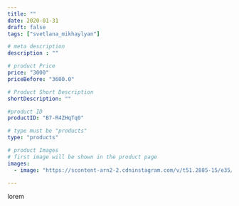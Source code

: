 ```yaml
---
title: ""
date: 2020-01-31
draft: false
tags: ["svetlana_mikhaylyan"]

# meta description
description : ""

# product Price
price: "3000"
priceBefore: "3600.0"

# Product Short Description
shortDescription: ""

#product ID
productID: "B7-R4ZHqTq0"

# type must be "products"
type: "products"

# product Images
# first image will be shown in the product page
images:
  - image: "https://scontent-arn2-2.cdninstagram.com/v/t51.2885-15/e35/81969184_1502694846557784_4630862023025086985_n.jpg?se=7&tp=1&_nc_ht=scontent-arn2-2.cdninstagram.com&_nc_cat=100&_nc_ohc=ZTQ780aOqEwAX-fCMh8&ccb=7-4&oh=003b0e52d8fae6afc55b4a19e69d425c&oe=6084A4BC&_nc_sid=86f79a&ig_cache_key=MjIzMzMwMTEwNzI3NTgwNzQxMg%3D%3D.2-ccb7-4"

---
```

lorem
